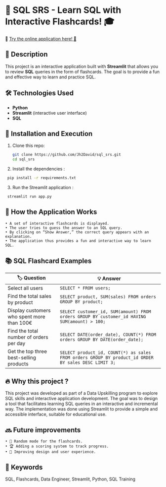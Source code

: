 # 📘 SQL SRS - Learn SQL with Interactive Flashcards! 🎓

🎯 [Try the online application here! 🚀](https://sqlsrs-jh2david.streamlit.app)

## 🚀 Description
This project is an interactive application built with **Streamlit** that allows you to review **SQL** queries in the form of flashcards. The goal is to provide a fun and effective way to learn and practice SQL.

## 🛠 Technologies Used
- **Python**
- **Streamlit** (interactive user interface)
- **SQL**

## 🔧 Installation and Execution
1. Clone this repo:
   ```bash
   git clone https://github.com/Jh2David/sql_srs.git
   cd sql_srs
   ```

2. Install the dependencies :
  ```bash
   pip install -r requirements.txt
  ```

3. Run the Streamlit application :
  ```bash
   streamlit run app.py
  ```

## 🎯 How the Application Works
	• A set of interactive flashcards is displayed.  
	• The user tries to guess the answer to an SQL query.  
	• By clicking on “Show Answer,” the correct query appears with an explanation.  
	• The application thus provides a fun and interactive way to learn SQL.  

 

## 📚 SQL Flashcard Examples

| 🏷️ Question | 💡 Answer |
|------------|----------|
| Select all users | `SELECT * FROM users;` |
| Find the total sales by product | `SELECT product, SUM(sales) FROM orders GROUP BY product;` |
| Display customers who spent more than 100€ | `SELECT customer_id, SUM(amount) FROM orders GROUP BY customer_id HAVING SUM(amount) > 100;` |
| Find the total number of orders per day | `SELECT DATE(order_date), COUNT(*) FROM orders GROUP BY DATE(order_date);` |
| Get the top three best-selling products | `SELECT product_id, COUNT(*) as sales FROM orders GROUP BY product_id ORDER BY sales DESC LIMIT 3;` |

## 🔥 Why this project ?

This project was developed as part of a Data Upskilling program to explore SQL skills and interactive application development.
The goal was to design a tool that facilitates learning SQL queries in an interactive and incremental way.
The implementation was done using Streamlit to provide a simple and accessible interface, suitable for educational use.

## 🔜 Future improvements
	• 🔄 Random mode for the flashcards.  
	• 🏆 Adding a scoring system to track progress.  
	• 🎨 Improving design and user experience.  

## 📌 Keywords
SQL, Flashcards, Data Engineer, Streamlit, Python, SQL Training

